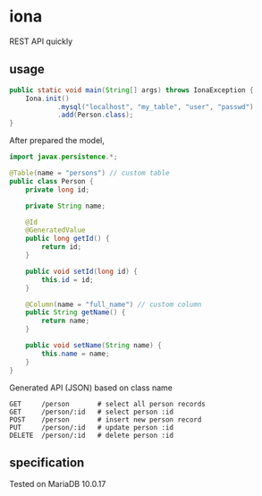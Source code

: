 # iona
REST API quickly

## usage
```java
public static void main(String[] args) throws IonaException {
    Iona.init()
            .mysql("localhost", "my_table", "user", "passwd")
            .add(Person.class);
}
```
After prepared the model,
```java
import javax.persistence.*;

@Table(name = "persons") // custom table
public class Person {
    private long id;

    private String name;

    @Id
    @GeneratedValue
    public long getId() {
        return id;
    }

    public void setId(long id) {
        this.id = id;
    }

    @Column(name = "full_name") // custom column
    public String getName() {
        return name;
    }

    public void setName(String name) {
        this.name = name;
    }
}
```
Generated API (JSON) based on class name
```
GET     /person       # select all person records
GET     /person/:id   # select person :id
POST    /person       # insert new person record
PUT     /person/:id   # update person :id
DELETE  /person/:id   # delete person :id
```

## specification
Tested on MariaDB 10.0.17
